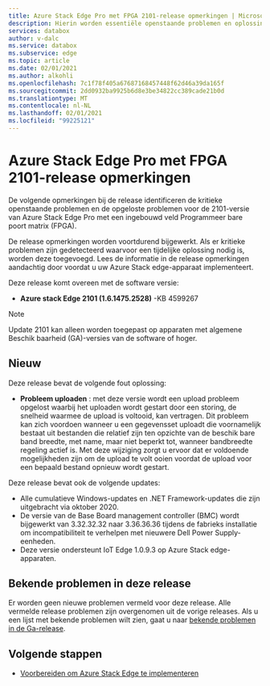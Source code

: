 ```yaml
---
title: Azure Stack Edge Pro met FPGA 2101-release opmerkingen | Microsoft Docs
description: Hierin worden essentiële openstaande problemen en oplossingen voor de Azure Stack Edge 2101-release beschreven.
services: databox
author: v-dalc
ms.service: databox
ms.subservice: edge
ms.topic: article
ms.date: 02/01/2021
ms.author: alkohli
ms.openlocfilehash: 7c1f78f405a67687168457448f62d46a39da165f
ms.sourcegitcommit: 2dd0932ba9925b6d8e3be34822cc389cade21b0d
ms.translationtype: MT
ms.contentlocale: nl-NL
ms.lasthandoff: 02/01/2021
ms.locfileid: "99225121"
---
```

# <a name="azure-stack-edge-pro-with-fpga-2101-release-notes"></a>Azure Stack Edge Pro met FPGA 2101-release opmerkingen

De volgende opmerkingen bij de release identificeren de kritieke openstaande problemen en de opgeloste problemen voor de 2101-versie van Azure Stack Edge Pro met een ingebouwd veld Programmeer bare poort matrix (FPGA).

De release opmerkingen worden voortdurend bijgewerkt. Als er kritieke problemen zijn gedetecteerd waarvoor een tijdelijke oplossing nodig is, worden deze toegevoegd. Lees de informatie in de release opmerkingen aandachtig door voordat u uw Azure Stack edge-apparaat implementeert.  

Deze release komt overeen met de software versie:

- **Azure stack Edge 2101 (1.6.1475.2528)** -KB 4599267

> [!NOTE]
> Update 2101 kan alleen worden toegepast op apparaten met algemene Beschik baarheid (GA)-versies van de software of hoger.

## <a name="whats-new"></a>Nieuw

Deze release bevat de volgende fout oplossing:

- **Probleem uploaden** : met deze versie wordt een upload probleem opgelost waarbij het uploaden wordt gestart door een storing, de snelheid waarmee de upload is voltooid, kan vertragen. Dit probleem kan zich voordoen wanneer u een gegevensset uploadt die voornamelijk bestaat uit bestanden die relatief zijn ten opzichte van de beschik bare band breedte, met name, maar niet beperkt tot, wanneer bandbreedte regeling actief is. Met deze wijziging zorgt u ervoor dat er voldoende mogelijkheden zijn om de upload te volt ooien voordat de upload voor een bepaald bestand opnieuw wordt gestart.

Deze release bevat ook de volgende updates:

- Alle cumulatieve Windows-updates en .NET Framework-updates die zijn uitgebracht via oktober 2020.
- De versie van de Base Board management controller (BMC) wordt bijgewerkt van 3.32.32.32 naar 3.36.36.36 tijdens de fabrieks installatie om incompatibiliteit te verhelpen met nieuwere Dell Power Supply-eenheden.
- Deze versie ondersteunt IoT Edge 1.0.9.3 op Azure Stack edge-apparaten.

## <a name="known-issues-in-this-release"></a>Bekende problemen in deze release

Er worden geen nieuwe problemen vermeld voor deze release. Alle vermelde release problemen zijn overgenomen uit de vorige releases. Als u een lijst met bekende problemen wilt zien, gaat u naar [bekende problemen in de Ga-release](data-box-gateway-release-notes.md#known-issues-in-ga-release).

## <a name="next-steps"></a>Volgende stappen

- [Voorbereiden om Azure Stack Edge te implementeren](../databox-online/azure-stack-edge-deploy-prep.md)
